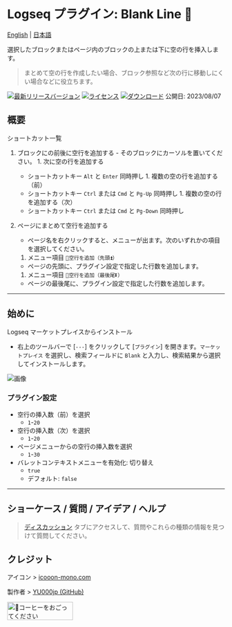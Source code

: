 # Logseq プラグイン: Blank Line 🦢

[English](https://github.com/YU000jp/logseq-plugin-blank-line) | [日本語](https://github.com/YU000jp/logseq-plugin-blank-line/blob/main/readme.ja.md)

選択したブロックまたはページ内のブロックの上または下に空の行を挿入します。
> まとめて空の行を作成したい場合、ブロック参照など次の行に移動しにくい場合などに役立ちます。

[![最新リリースバージョン](https://img.shields.io/github/v/release/YU000jp/logseq-plugin-blank-line)](https://github.com/YU000jp/logseq-plugin-blank-line/releases)
[![ライセンス](https://img.shields.io/github/license/YU000jp/logseq-plugin-blank-line?color=blue)](https://github.com/YU000jp/logseq-plugin-blank-line/LICENSE)
[![ダウンロード](https://img.shields.io/github/downloads/YU000jp/logseq-plugin-blank-line/total.svg)](https://github.com/YU000jp/logseq-plugin-blank-line/releases)
  公開日: 2023/08/07

## 概要

ショートカット一覧

  1. ブロックにの前後に空行を追加する
    - そのブロックにカーソルを置いてください。
    1. 次に空の行を追加する
      - ショートカットキー `Alt` と `Enter` 同時押し
    1. 複数の空の行を追加する（前）
      - ショートカットキー `Ctrl` または `Cmd` と `Pg-Up` 同時押し
    1. 複数の空の行を追加する（次）
      - ショートカットキー `Ctrl` または `Cmd` と `Pg-Down` 同時押し

  1. ページにまとめて空行を追加する
     - ページ名を右クリックすると、メニューが出ます。次のいずれかの項目を選択してください。
     1. メニュー項目 `🦢空行を追加（先頭⏫）`
       - ページの先頭に、プラグイン設定で指定した行数を追加します。
     1. メニュー項目 `🦢空行を追加（最後尾⏬）`
       - ページの最後尾に、プラグイン設定で指定した行数を追加します。

---

## 始めに

Logseq マーケットプレイスからインストール

   - 右上のツールバーで [`---`] をクリックして [`プラグイン`] を開きます。`マーケットプレイス` を選択し、検索フィールドに `Blank` と入力し、検索結果から選択してインストールします。

  ![画像](https://github.com/YU000jp/logseq-plugin-blank-line/assets/111847207/668cace9-8da2-4b90-91f7-4353f073c911)

### プラグイン設定

- 空行の挿入数（前）を選択
  - `1`-`20`
- 空行の挿入数（次）を選択
  - `1`-`20`
- ページメニューからの空行の挿入数を選択
  - `1`-`30`
- バレットコンテキストメニューを有効化: 切り替え
  - `true`
  - デフォルト: `false`

---

## ショーケース / 質問 / アイデア / ヘルプ

> [ディスカッション](https://github.com/YU000jp/logseq-plugin-blank-line/discussions) タブにアクセスして、質問やこれらの種類の情報を見つけて質問してください。

## クレジット

アイコン > [icooon-mono.com](https://icooon-mono.com/14658-%e3%82%b9%e3%83%af%e3%83%b3%e3%83%9c%e3%83%bc%e3%83%88%e3%81%ae%e7%84%a1%e6%96%99%e3%82%a4%e3%83%a9%e3%82%b9%e3%83%883/)

製作者 > [YU000jp (GitHub)](https://github.com/YU000jp)

<a href="https://www.buymeacoffee.com/yu000japan" target="_blank"><img src="https://cdn.buymeacoffee.com/buttons/v2/default-violet.png" alt="🍌コーヒーをおごってください" style="height: 42px;width: 152px" ></a>

